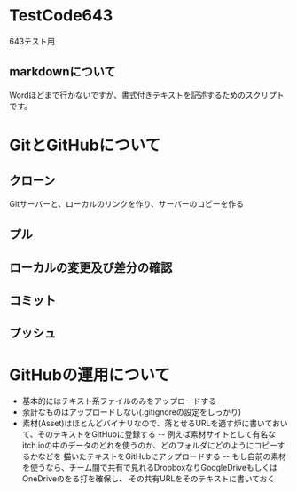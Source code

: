 # TestCode643
643テスト用
## markdownについて
Wordほどまで行かないですが、書式付きテキストを記述するためのスクリプトです。
# GitとGitHubについて
## クローン
Gitサーバーと、ローカルのリンクを作り、サーバーのコピーを作る
## プル
## ローカルの変更及び差分の確認
## コミット
## プッシュ
# GitHubの運用について
- 基本的にはテキスト系ファイルのみをアップロードする
- 余計なものはアップロードしない(.gitignoreの設定をしっかり)
- 素材(Asset)はほとんどバイナリなので、落とせるURLを適す炉に書いておいて、そのテキストをGitHubに登録する
-- 例えば素材サイトとして有名なitch.ioの中のデータのどれを使うのか、どのフォルダにどのようにコピーするかなどを
描いたテキストをGitHubにアップロードする
-- もし自前の素材を使うなら、チーム間で共有で見れるDropboxなりGoogleDriveもしくはOneDriveのをる打を確保し、
その共有URLをそのテキストに書いておく
